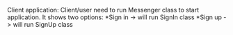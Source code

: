 Client application:
  Client/user need to run Messenger class to start application. It shows two options: 
  *Sign in -> will run SignIn class
  *Sign up -> will run SignUp class
